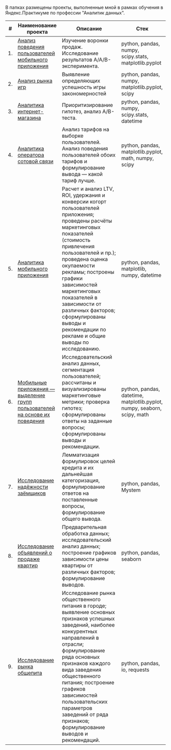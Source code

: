 В папках размещены проекты, выполненные мной в рамках обучения в Яндекс.Практикуме по профессии "Аналитик данных". 


| #    | Наименование проекта                | Описание                                                     | Стек                                                         |
| ---- | ------------------------------------------------------------ | ------------------------------------------------------------ | ------------------------------------------------------------ |
| 1.   | [Анализ поведения пользователей мобильного приложения](https://github.com/AndreiVot/projects/tree/main/%D0%90%D0%BD%D0%B0%D0%BB%D0%B8%D0%B7%20%D0%BF%D0%BE%D0%B2%D0%B5%D0%B4%D0%B5%D0%BD%D0%B8%D1%8F%20%D0%BF%D0%BE%D0%BB%D1%8C%D0%B7%D0%BE%D0%B2%D0%B0%D1%82%D0%B5%D0%BB%D0%B5%D0%B9%20%D0%BC%D0%BE%D0%B1%D0%B8%D0%BB%D1%8C%D0%BD%D0%BE%D0%B3%D0%BE%20%D0%BF%D1%80%D0%B8%D0%BB%D0%BE%D0%B6%D0%B5%D0%BD%D0%B8%D1%8F) | Изучение воронки продаж. Исследование результатов A/A/B-эксперимента. | python, pandas, numpy, scipy.stats, matplotlib.pyplot       |
| 2.   | [Анализ рынка игр](https://github.com/AndreiVot/projects/tree/main/%D0%90%D0%BD%D0%B0%D0%BB%D0%B8%D0%B7%20%D1%80%D1%8B%D0%BD%D0%BA%D0%B0%20%D0%B8%D0%B3%D1%80) | Выявление определяющих успешность игры закономерностей | python, pandas, numpy, matplotlib.pyplot, scipy |
| 3.   | [Аналитика интернет-магазина](https://github.com/AndreiVot/projects/tree/main/%D0%90%D0%BD%D0%B0%D0%BB%D0%B8%D1%82%D0%B8%D0%BA%D0%B0%20%D0%B8%D0%BD%D1%82%D0%B5%D1%80%D0%BD%D0%B5%D1%82-%D0%BC%D0%B0%D0%B3%D0%B0%D0%B7%D0%B8%D0%BD%D0%B0) | Приоритизирование гипотез, анализ A/B-теста.             | python, pandas, numpy, scipy.stats, datetime |
| 4.   | [Аналитика оператора сотовой связи](https://github.com/AndreiVot/projects/tree/main/%D0%90%D0%BD%D0%B0%D0%BB%D0%B8%D1%82%D0%B8%D0%BA%D0%B0%20%D0%BE%D0%BF%D0%B5%D1%80%D0%B0%D1%82%D0%BE%D1%80%D0%B0%20%D1%81%D0%BE%D1%82%D0%BE%D0%B2%D0%BE%D0%B9%20%D1%81%D0%B2%D1%8F%D0%B7%D0%B8) | Анализ тарифов на выборке пользователей. Анализ поведения пользователей обоих тарифов и формулирование вывода — какой тариф лучше. | python, pandas, matplotlib.pyplot, math, numpy, scipy       |
| 5.   | [Аналитика мобильного приложения](https://github.com/AndreiVot/projects/tree/main/%D0%90%D0%BD%D0%B0%D0%BB%D0%B8%D1%82%D0%B8%D0%BA%D0%B0%20%D0%BF%D1%80%D0%B8%D0%BB%D0%BE%D0%B6%D0%B5%D0%BD%D0%B8%D1%8F) | Расчет и анализ LTV, ROI, удержания и конверсии когорт пользователей приложения;  проведены расчёты маркетинговых показателей (стоимость привлечения пользователей и пр.); проведена оценка окупаемости рекламы; построены графики зависимостей маркетинговых показателей в зависимости от различных факторов; сформулированы выводы и рекомендации по рекламе и общие выводы по исследованию. | python, pandas, matplotlib, numpy, datetime       |
| 6.   | [Мобильные приложения — выделение групп пользователей на основе их поведения](https://github.com/AndreiVot/projects/tree/main/%D0%92%D1%8B%D0%B4%D0%B5%D0%BB%D0%B5%D0%BD%D0%B8%D0%B5%20%D0%B3%D1%80%D1%83%D0%BF%D0%BF%20%D0%BF%D0%BE%D0%BB%D1%8C%D0%B7%D0%BE%D0%B2%D0%B0%D1%82%D0%B5%D0%BB%D0%B5%D0%B9%20%D0%BD%D0%B0%20%D0%BE%D1%81%D0%BD%D0%BE%D0%B2%D0%B5%20%D0%BF%D0%BE%D0%B2%D0%B5%D0%B4%D0%B5%D0%BD%D0%B8%D1%8F) | Исследовательский анализ данных, сегментация пользователей; рассчитаны и визуализированы маркетинговые метрики; проверка гипотез; сформулированы ответы на заданные вопросы; сформулированы выводы и рекомендации. | python, pandas, datetime, matplotlib.pyplot, numpy, seaborn, scipy, math       |
| 7.   | [Исследование надёжности заёмщиков](https://github.com/AndreiVot/projects/tree/main/%D0%98%D1%81%D1%81%D0%BB%D0%B5%D0%B4%D0%BE%D0%B2%D0%B0%D0%BD%D0%B8%D0%B5%20%D0%BD%D0%B0%D0%B4%D1%91%D0%B6%D0%BD%D0%BE%D1%81%D1%82%D0%B8%20%D0%B7%D0%B0%D1%91%D0%BC%D1%89%D0%B8%D0%BA%D0%BE%D0%B2) | Лемматизация формулировок целей кредита и их дальнейшая категоризация, формулирование ответов на поставленные вопросы, формулирование общего вывода. | python, pandas, Mystem       |
| 8.   | [Исследование объявлений о продаже квартир](https://github.com/AndreiVot/projects/tree/main/%D0%98%D1%81%D1%81%D0%BB%D0%B5%D0%B4%D0%BE%D0%B2%D0%B0%D0%BD%D0%B8%D0%B5%20%D0%BE%D0%B1%D1%8A%D1%8F%D0%B2%D0%BB%D0%B5%D0%BD%D0%B8%D0%B9%20%D0%BE%20%D0%BF%D1%80%D0%BE%D0%B4%D0%B0%D0%B6%D0%B5%20%D0%BA%D0%B2%D0%B0%D1%80%D1%82%D0%B8%D1%80) | Предварительная обработка данных; исследовательский анализ данных; построение графиков зависимости цены квартиры от различных факторов; формулирование выводов. | python, pandas, seaborn       |
| 9.   | [Исследование рынка общепита](https://github.com/AndreiVot/projects/tree/main/%D0%98%D1%81%D1%81%D0%BB%D0%B5%D0%B4%D0%BE%D0%B2%D0%B0%D0%BD%D0%B8%D0%B5%20%D1%80%D1%8B%D0%BD%D0%BA%D0%B0%20%D0%BE%D0%B1%D1%89%D0%B5%D0%BF%D0%B8%D1%82%D0%B0) | Исследование рынка общественного питания в городе; выявление основных признаков успешных заведений, наиболее конкурентных направлений в отрасли; формулирование ряда основных признаков каждого вида заведения общественного питания; построение графиков зависимостей пользовательских параметров заведений от ряда признаков; формулирование выводов и рекомендаций. | python, pandas, io, requests      |

